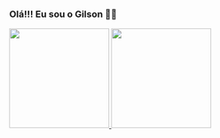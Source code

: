 ### Olá!!! Eu sou o Gilson :raising_hand_man:
<div>
  <a href="https://github.com/gialencar">
  <img height="180em" src="https://github-readme-stats.vercel.app/api?username=gialencar&show_icons=true&theme=dracula&include_all_commits=true&count_private=true"/>
  <img height="180em" src="https://github-readme-stats.vercel.app/api/top-langs/?username=gialencar&layout=compact&langs_count=7&theme=dracula"/>
</div>


<!--
**gialencar/gialencar** is a ✨ _special_ ✨ repository because its `README.md` (this file) appears on your GitHub profile.

Here are some ideas to get you started:

- 🔭 I’m currently working on ...
- 🌱 I’m currently learning ...
- 👯 I’m looking to collaborate on ...
- 🤔 I’m looking for help with ...
- 💬 Ask me about ...
- 📫 How to reach me: ...
- 😄 Pronouns: ...
- ⚡ Fun fact: ...
-->
